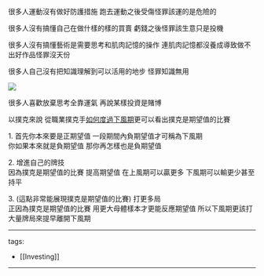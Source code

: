 很多人運動沒有做好防護措施 跑去運動之後受傷怪罪該運的是危險的  
  
很多人沒有搞懂自己在做什樣的樣的買賣 虧錢之後怪罪該生意只是投機  
  
很多人沒有搞懂藝術是需要思考和肌肉記憶的操作 連肌肉記憶都沒養成導致做不出好作品怪罪沒天份  
  
很多人自己沒有把知識理解到可以活用的地步 怪罪知識無用  

[![](https://raw.githubusercontent.com/ArieAlchemieLich/ArieAlchemieLich.github.io/master/Images/0QOG9rS.png)](https://raw.githubusercontent.com/ArieAlchemieLich/ArieAlchemieLich.github.io/master/Images/0QOG9rS.png)

  

很多人喜歡放棄思考全靠運氣 再說某樣投資是賭博

以撲克來說 從職業撲克手[如何度過下風期](https://youtu.be/I6XTMluHrR4)更可以看出撲克是期望值的比賽  
  
1\. 首先你本來要是正期望值 一段期間內負期望值才可稱為下風期  
 你如果本來就是負期望值 那你再怎樣也是負期望值  
  
2\. 增進自己的牌技  
 因為撲克是期望值的比賽 提高期望值 在上風期可以贏更多 下風期可以輸更少甚至持平  
  
3\. (這點非常能展現撲克是期望值的比賽) 打更多局  
 正因為撲克是期望值的比賽 用更大母體樣本才更能反應期望值 所以下風期更該打大量牌局來提早離開下風期


---
tags:
  - [[Investing]]
  
---
